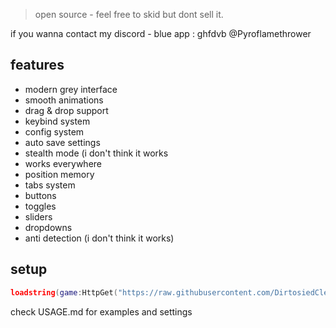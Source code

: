 > open source - feel free to skid but dont sell it.

if you wanna contact my discord - blue app : ghfdvb @Pyroflamethrower

## features
- modern grey interface
- smooth animations
- drag & drop support
- keybind system
- config system
- auto save settings
- stealth mode (i don't think it works
- works everywhere
- position memory
- tabs system
- buttons
- toggles
- sliders
- dropdowns
- anti detection (i don't think it works)

## setup
```lua
loadstring(game:HttpGet("https://raw.githubusercontent.com/DirtosiedCleans/VortexUI/refs/heads/main/Source.lua"))()
```

check USAGE.md for examples and settings
